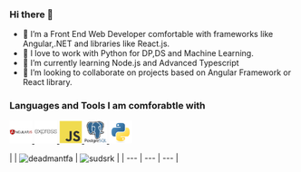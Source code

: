 ### Hi there 👋

- 🔭 I’m a Front End Web Developer comfortable with frameworks like Angular,.NET and libraries like React.js. 
- 🔭 I love to work with Python for DP,DS and Machine Learning.
- 🌱 I’m currently learning Node.js and Advanced Typescript
- 👯 I’m looking to collaborate on projects based on Angular Framework or React library.


<h3 align="left">Languages and Tools I am comforabtle with</h3>
<p align="left"> <a href="https://angular.io" target="_blank"> <img src="https://raw.githubusercontent.com/devicons/devicon/master/icons/angularjs/angularjs-original-wordmark.svg" alt="angularjs" width="40" height="40"/> </a>
  <a href="https://expressjs.com" target="_blank"> <img src="https://raw.githubusercontent.com/devicons/devicon/master/icons/express/express-original-wordmark.svg" alt="express" width="40" height="40"/>
    <a href="https://developer.mozilla.org/en-US/docs/Web/JavaScript" target="_blank"> <img src="https://raw.githubusercontent.com/devicons/devicon/master/icons/javascript/javascript-original.svg" alt="javascript" width="40" height="40"/> </a> 
    <a href="https://www.postgresql.org" target="_blank"> <img src="https://raw.githubusercontent.com/devicons/devicon/master/icons/postgresql/postgresql-original-wordmark.svg" alt="postgresql" width="40" height="40"/> </a>
     <a href="https://www.python.org" target="_blank"> <img src="https://raw.githubusercontent.com/devicons/devicon/master/icons/python/python-original.svg" alt="python" width="40" height="40"/> </a>
</p>
|
| <img align="center" src="https://github-readme-stats.vercel.app/api?username=sudsrk&show_icons=true&locale=en&layout=compact&theme=material-palenight" alt="deadmantfa" /> | <img align="center" src="https://github-readme-streak-stats.herokuapp.com/?user=sudsrk&show_icons=true&locale=en&layout=compact&theme=material-palenight" alt="sudsrk" /> |
| --- | --- | --- |
